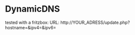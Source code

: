 # DynamicDNS
tested with a fritzbox:
URL: http://YOUR_ADRESS/update.php?hostname=<domain>&ipv4=<ipaddr>&ipv6=<ip6addr>
